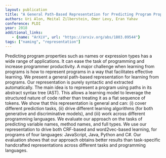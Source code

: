 ```yaml
---
layout: publication
title: "A General Path-Based Representation for Predicting Program Properties"
authors: Uri Alon, Meital Zilberstein, Omer Levy, Eran Yahav
conference: PLDI
year: 2018
additional_links:
   - {name: "ArXiV", url: "https://arxiv.org/abs/1803.09544"}
tags: ["naming", "representation"]
---
```

Predicting program properties such as names or expression types has a wide range of applications. It can ease the task of programming and increase programmer productivity. A major challenge when learning from programs is how to represent programs in a way that facilitates effective learning. 
We present a general path-based representation for learning from programs. Our representation is purely syntactic and extracted automatically. The main idea is to represent a program using paths in its abstract syntax tree (AST). This allows a learning model to leverage the structured nature of code rather than treating it as a flat sequence of tokens. 
We show that this representation is general and can: (i) cover different prediction tasks, (ii) drive different learning algorithms (for both generative and discriminative models), and (iii) work across different programming languages. 
We evaluate our approach on the tasks of predicting variable names, method names, and full types. We use our representation to drive both CRF-based and word2vec-based learning, for programs of four languages: JavaScript, Java, Python and C#. Our evaluation shows that our approach obtains better results than task-specific handcrafted representations across different tasks and programming languages.
